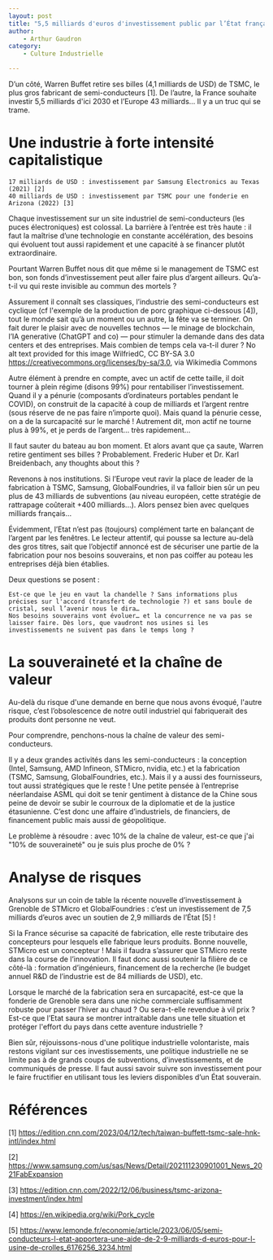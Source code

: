 ```yaml
---
layout: post
title: "5,5 milliards d'euros d'investissement public par l’État français dans l'industrie des semi-conducteurs, la bonne idée ?"
author: 
    - Arthur Gaudron
category: 
    - Culture Industrielle

---
```


 D’un côté, Warren Buffet retire ses billes (4,1 milliards de USD) de TSMC, le plus gros fabricant de semi-conducteurs [1]. De l’autre, la France souhaite investir 5,5 milliards d'ici 2030 et l’Europe 43 milliards… Il y a un truc qui se trame.

# Une industrie à forte intensité capitalistique

    17 milliards de USD : investissement par Samsung Electronics au Texas (2021) [2]
    40 milliards de USD : investissement par TSMC pour une fonderie en Arizona (2022) [3]

Chaque investissement sur un site industriel de semi-conducteurs (les puces électroniques) est colossal. La barrière à l’entrée est très haute : il faut la maîtrise d’une technologie en constante accélération, des besoins qui évoluent tout aussi rapidement et une capacité à se financer plutôt extraordinaire.

Pourtant Warren Buffet nous dit que même si le management de TSMC est bon, son fonds d’investissement peut aller faire plus d’argent ailleurs. Qu’a-t-il vu qui reste invisible au commun des mortels ?

Assurement il connaît ses classiques, l’industrie des semi-conducteurs est cyclique (cf l'exemple de la production de porc graphique ci-dessous [4]), tout le monde sait qu’à un moment ou un autre, la fête va se terminer. On fait durer le plaisir avec de nouvelles technos — le minage de blockchain, l’IA generative (ChatGPT and co) — pour stimuler la demande dans des data centers et des entreprises. Mais combien de temps cela va-t-il durer ?
No alt text provided for this image
WilfriedC, CC BY-SA 3.0 <https://creativecommons.org/licenses/by-sa/3.0>, via Wikimedia Commons

Autre élément à prendre en compte, avec un actif de cette taille, il doit tourner à plein régime (disons 99%) pour rentabiliser l’investissement. Quand il y a pénurie (composants d’ordinateurs portables pendant le COVID), on construit de la capacité à coup de milliards et l’argent rentre (sous réserve de ne pas faire n’importe quoi). Mais quand la pénurie cesse, on a de la surcapacité sur le marché ! Autrement dit, mon actif ne tourne plus à 99%, et je perds de l’argent… très rapidement…

Il faut sauter du bateau au bon moment. Et alors avant que ça saute, Warren retire gentiment ses billes ? Probablement. Frederic Huber et Dr. Karl Breidenbach, any thoughts about this ?

Revenons à nos institutions. Si l’Europe veut ravir la place de leader de la fabrication à TSMC, Samsung, GlobalFoundries, il va falloir bien sûr un peu plus de 43 milliards de subventions (au niveau européen, cette stratégie de rattrapage coûterait +400 milliards...). Alors pensez bien avec quelques milliards français…

Évidemment, l’Etat n’est pas (toujours) complément tarte en balançant de l’argent par les fenêtres. Le lecteur attentif, qui pousse sa lecture au-delà des gros titres, sait que l’objectif annoncé est de sécuriser une partie de la fabrication pour nos besoins souverains, et non pas coiffer au poteau les entreprises déjà bien établies.

Deux questions se posent :

    Est-ce que le jeu en vaut la chandelle ? Sans informations plus précises sur l'accord (transfert de technologie ?) et sans boule de cristal, seul l’avenir nous le dira…
    Nos besoins souverains vont évoluer… et la concurrence ne va pas se laisser faire. Dès lors, que vaudront nos usines si les investissements ne suivent pas dans le temps long ? 

# La souveraineté et la chaîne de valeur

Au-delà du risque d'une demande en berne que nous avons évoqué, l'autre risque, c’est l’obsolescence de notre outil industriel qui fabriquerait des produits dont personne ne veut.

Pour comprendre, penchons-nous la chaîne de valeur des semi-conducteurs.

Il y a deux grandes activités dans les semi-conducteurs : la conception (Intel, Samsung, AMD Infineon, STMicro, nvidia, etc.) et la fabrication (TSMC, Samsung, GlobalFoundries, etc.). Mais il y a aussi des fournisseurs, tout aussi stratégiques que le reste ! Une petite pensée à l’entreprise néerlandaise ASML qui doit se tenir gentiment à distance de la Chine sous peine de devoir se subir le courroux de la diplomatie et de la justice étasunienne. C’est donc une affaire d’industriels, de financiers, de financement public mais aussi de géopolitique.

Le problème à résoudre : avec 10% de la chaîne de valeur, est-ce que j'ai "10% de souveraineté" ou je suis plus proche de 0% ?

# Analyse de risques

Analysons sur un coin de table la récente nouvelle d’investissement à Grenoble de STMicro et GlobalFoundries : c’est un investissement de 7,5 milliards d’euros avec un soutien de 2,9 milliards de l’État [5] !

Si la France sécurise sa capacité de fabrication, elle reste tributaire des concepteurs pour lesquels elle fabrique leurs produits. Bonne nouvelle, STMicro est un concepteur ! Mais il faudra s’assurer que STMicro reste dans la course de l’innovation. Il faut donc aussi soutenir la filière de ce côté-là : formation d’ingénieurs, financement de la recherche (le budget annuel R&D de l’industrie est de 84 milliards de USD), etc.  

Lorsque le marché de la fabrication sera en surcapacité, est-ce que la fonderie de Grenoble sera dans une niche commerciale suffisamment robuste pour passer l’hiver au chaud ? Ou sera-t-elle revendue à vil prix ? Est-ce que l’Etat saura se montrer intraitable dans une telle situation et protéger l'effort du pays dans cette aventure industrielle ?

Bien sûr, réjouissons-nous d'une politique industrielle volontariste, mais restons vigilant sur ces investissements, une politique industrielle ne se limite pas à de grands coups de subventions, d’investissements, et de communiqués de presse. Il faut aussi savoir suivre son investissement pour le faire fructifier en utilisant tous les leviers disponibles d’un État souverain.

 
# Références

[1] https://edition.cnn.com/2023/04/12/tech/taiwan-buffett-tsmc-sale-hnk-intl/index.html

[2] https://www.samsung.com/us/sas/News/Detail/202111230901001_News_2021FabExpansion

[3] https://edition.cnn.com/2022/12/06/business/tsmc-arizona-investment/index.html

[4] https://en.wikipedia.org/wiki/Pork_cycle

[5] https://www.lemonde.fr/economie/article/2023/06/05/semi-conducteurs-l-etat-apportera-une-aide-de-2-9-milliards-d-euros-pour-l-usine-de-crolles_6176256_3234.html 